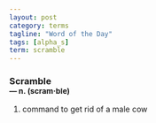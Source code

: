 ```yaml
---
layout: post
category: terms
tagline: "Word of the Day"
tags: [alpha_s]
term: scramble
---
```


<h3>Scramble<br/> <small>&mdash; n. (scram<span>&middot;</span>ble)</small></h3>
<p><ol><li>command to get rid of a male cow</li>
</ol></p>
